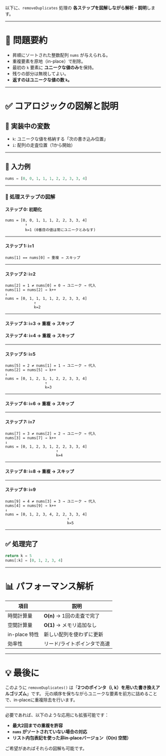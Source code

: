 以下に、`removeDuplicates` 処理の **各ステップを図解しながら解析・説明**します。

---

# 🧠 問題要約

- 昇順にソートされた整数配列 `nums` が与えられる。
- 重複要素を原地（in-place）で削除。
- 最初の `k` 要素に **ユニークな値のみ**を保持。
- 残りの部分は無視してよい。
- **返すのはユニークな値の数 `k`。**

---

# ✅ コアロジックの図解と説明

## 🎯 実装中の変数

- `k`: ユニークな値を格納する「次の書き込み位置」
- `i`: 配列の走査位置（1から開始）

---

## 🧪 入力例

```python
nums = [0, 0, 1, 1, 1, 2, 2, 3, 3, 4]
```

---

### 🔁 処理ステップの図解

#### ステップ 0: 初期化

```
nums = [0, 0, 1, 1, 1, 2, 2, 3, 3, 4]
         ↑
         k=1 (0番目の値は常にユニークとみなす)
```

---

#### ステップ 1: i=1

```
nums[1] == nums[0] → 重複 → スキップ
```

---

#### ステップ 2: i=2

```
nums[2] = 1 ≠ nums[0] = 0 → ユニーク → 代入
nums[1] = nums[2] → k++
↓
nums = [0, 1, 1, 1, 1, 2, 2, 3, 3, 4]
             ↑
             k=2
```

---

#### ステップ 3: i=3 → 重複 → スキップ

#### ステップ 4: i=4 → 重複 → スキップ

---

#### ステップ 5: i=5

```
nums[5] = 2 ≠ nums[1] = 1 → ユニーク → 代入
nums[2] = nums[5] → k++
↓
nums = [0, 1, 2, 1, 1, 2, 2, 3, 3, 4]
                  ↑
                  k=3
```

---

#### ステップ 6: i=6 → 重複 → スキップ

---

#### ステップ 7: i=7

```
nums[7] = 3 ≠ nums[2] = 2 → ユニーク → 代入
nums[3] = nums[7] → k++
↓
nums = [0, 1, 2, 3, 1, 2, 2, 3, 3, 4]
                       ↑
                       k=4
```

---

#### ステップ 8: i=8 → 重複 → スキップ

---

#### ステップ 9: i=9

```
nums[9] = 4 ≠ nums[3] = 3 → ユニーク → 代入
nums[4] = nums[9] → k++
↓
nums = [0, 1, 2, 3, 4, 2, 2, 3, 3, 4]
                            ↑
                            k=5
```

---

## ✅ 処理完了

```python
return k = 5
nums[:k] = [0, 1, 2, 3, 4]
```

---

# 📊 パフォーマンス解析

| 項目          | 説明                        |
| ------------- | --------------------------- |
| 時間計算量    | **O(n)** → 1回の走査で完了  |
| 空間計算量    | **O(1)** → メモリ追加なし   |
| in-place 特性 | 新しい配列を使わずに更新    |
| 効率性        | リード/ライトポインタで高速 |

---

# 💡 最後に

このように `removeDuplicates()` は「**2つのポインタ（i, k）を用いた書き換えアルゴリズム**」です。
元の順序を保ちながらユニークな要素を前方に詰めることで、in-placeに重複除去を行います。

---

必要であれば、以下のような応用にも拡張可能です：

- **最大2回までの重複を許容**
- **`nums` がソートされていない場合の対応**
- **リスト内包表記を使った非in-placeバージョン（O(n) 空間）**

ご希望があればそれらの図解も可能です。
